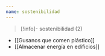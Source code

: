 ```yaml
---
name: sostenibilidad
---
```

> [!info]- sostenibilidad (2)

- [[Gusanos que comen plástico]]
- [[Almacenar energía en edificios]]